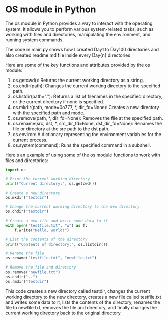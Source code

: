 # OS module in Python

The os module in Python provides a way to interact with the operating system. It allows you to perform various system-related tasks, such as working with files and directories, manipulating the environment, and running system commands.

The code in main.py shows how I created Day1 to Day100 directories and also created readme.md file inside every Day{n} directories

Here are some of the key functions and attributes provided by the os module:

1. os.getcwd(): Returns the current working directory as a string.
2. os.chdir(path): Changes the current working directory to the specified path.
3. os.listdir(path="."): Returns a list of filenames in the specified directory, or the current directory if none is specified.
4. os.mkdir(path, mode=0o777, \*, dir_fd=None): Creates a new directory with the specified path and mode.
5. os.remove(path, \*, dir_fd=None): Removes the file at the specified path.
6. os.rename(src, dst, \*, src_dir_fd=None, dst_dir_fd=None): Renames the file or directory at the src path to the dst path.
7. os.environ: A dictionary representing the environment variables for the current process.
8. os.system(command): Runs the specified command in a subshell.

Here's an example of using some of the os module functions to work with files and directories:

```python
import os

# Print the current working directory
print("Current directory:", os.getcwd())

# Create a new directory
os.mkdir("testdir")

# Change the current working directory to the new directory
os.chdir("testdir")

# Create a new file and write some data to it
with open("testfile.txt", "w") as f:
    f.write("Hello, world!")

# List the contents of the directory
print("Contents of directory:", os.listdir())

# Rename the file
os.rename("testfile.txt", "newfile.txt")

# Remove the file and directory
os.remove("newfile.txt")
os.chdir("..")
os.rmdir("testdir")


```

This code creates a new directory called testdir, changes the current working directory to the new directory, creates a new file called testfile.txt and writes some data to it, lists the contents of the directory, renames the file to newfile.txt, removes the file and directory, and finally changes the current working directory back to the original directory.
